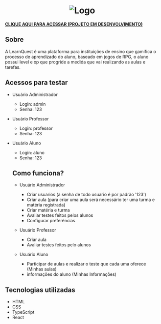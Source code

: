 ## <h1 align='center'>![Logo](https://github.com/gablucas/learnquest-react-ts/assets/96196591/2d2ab046-7ebf-430d-974b-3c04b0c0866a)
</h1>

**<a href='https://gablucas.github.io/learnquest-react-ts/' >CLIQUE AQUI PARA ACESSAR (PROJETO EM DESENVOLVIMENTO)</a>**

## Sobre
A LearnQuest é uma plataforma para instituições de ensino que gamifica o processo de aprendizado do aluno, baseado em jogos de RPG, o aluno possui level e xp que progride a medida que vai realizando as aulas e tarefas.

## Acessos para testar

- Usuário Administrador
  - Login: admin
  - Senha: 123
 
- Usuário Professor
  - Login: professor
  - Senha: 123
 
- Usuário Aluno
    - Login: aluno
    - Senha: 123
 
  ## Como funciona?
  - Usuário Administrador
    - Criar usuarios (a senha de todo usuario é por padrão '123')
    - Criar aula (para criar uma aula será necessário ter uma turma e matéria registrada)
    - Criar matéria e turma
    - Avaliar testes feitos pelos alunos
    - Configurar preferências

  - Usuário Professor
    - Criar aula
    - Avaliar testes feitos pelo alunos
   
  - Usuário Aluno
    - Participar de aulas e realizar o teste que cada uma oferece (Minhas aulas)
    - informações do aluno (Minhas Informações)

## Tecnologias utilizadas
- HTML
- CSS
- TypeScript
- React
